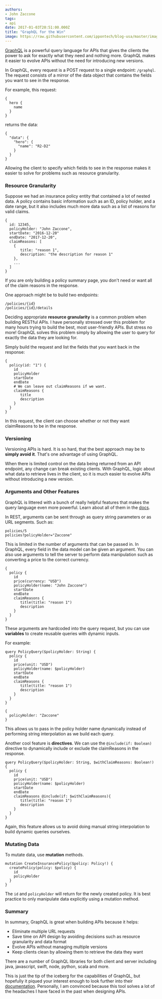 ```yaml
---
authors:
- John Zaccone
tags:
- api
date: 2017-01-03T20:51:00.000Z
title: "GraphQL for the Win"
image: https://raw.githubusercontent.com/ippontech/blog-usa/master/images/2016/12/graphql-1.png
---
```


[GraphQL](http://graphql.org) is a powerful query language for APIs that gives the clients the power to ask for exactly what they need and nothing more. GraphQL makes it easier to evolve APIs without the need for introducing new versions.

In GraphQL, every request is a POST request to a single endpoint: `/graphql`. The request consists of a mirror of the data object that contains the fields you want to see in the response.

For example, this request:
```language-json
{
  hero {
    name
  }
}
```
returns the data:
```language-json
{
  "data": {
    "hero": {
      "name": "R2-D2"
    }
  }
}
```

Allowing the client to specify which fields to see in the response makes it easier to solve for problems such as resource granularity.

### Resource Granularity

Suppose we had an insurance policy entity that contained a lot of nested data. A policy contains basic information such as an ID, policy holder, and a date range, but it also includes much more data such as a list of reasons for valid claims.

```language-json
{
  id: 12345,
  policyHolder: "John Zaccone",
  startDate: "2016-12-20"
  endDate: "2017-12-20",
  claimReasons: [
    {
       title: "reason 1",
       description: "the description for reason 1"
    },
    ...
  ]
}
```
If you are only building a policy summary page, you don't need or want all of the claim reasons in the response.

One approach might be to build two endpoints:
```
/policies/{id}
/policies/{id}/details
```
Deciding appropriate **resource granularity** is a common problem when building RESTful APIs. I have personally stressed over this problem for many hours trying to build the best, most user-friendly APIs. But stress no more! GraphQL solves this problem simply by allowing the user to query for exactly the data they are looking for.

Simply build the request and list the fields that you want back in the response:

```language-json
{
  policy(id: "1") {
    id
    policyHolder
    startDate
    endDate
    # We can leave out claimReasons if we want.
    claimReasons {
       title
       description
    }
  }
}
```
In this request, the client can choose whether or not they want claimReasons to be in the response.

### Versioning
Versioning APIs is hard. It is so hard, that the best approach may be to **simply avoid it**. That's one advantage of using GraphQL.

When there is limited control on the data being returned from an API endpoint, any change can break existing clients. With GraphQL, logic about what data to retrieve lives in the client, so it is much easier to evolve APIs without introducing a new version.

### Arguments and Other Features
GraphQL is littered with a bunch of really helpful features that makes the query language even more powerful. Learn about all of them in the [docs](http://graphql.org/learn/).

In REST, arguments can be sent through as query string parameters or as URL segments. Such as:
```
policies/5
policies?policyHolder="Zaccone"
```
 This is limited in the number of arguments that can be passed in. In GraphQL, every field in the data model can be given an argument. You can also use arguments to tell the server to perform data manipulation such as converting a price to the correct currency.

```language-json
{
  policy {
    id
    price(currency: "USD")
    policyHolder(name: "John Zaccone")
    startDate
    endDate
    claimReasons {
       title(title: "reason 1")
       description
    }
  }
}
```

These arguments are hardcoded into the query request, but you can use **variables** to create reusable queries with dynamic inputs.

For example:
```language-json
query PolicyQuery($policyHolder: String) {
  policy {
    id
    price(unit: "USD")
    policyHolder(name: $policyHolder)
    startDate
    endDate
    claimReasons {
       title(title: "reason 1")
       description
    }
  }
}

{
  policyHolder: "Zaccone"
}
```
This allows us to pass in the policy holder name dynamically instead of performing string interpolation as we build each query.

Another cool feature is **directives**. We can use the `@include(if: Boolean)` directive to dynamically include or exclude the claimReasons in the response.

```language-json
query PolicyQuery($policyHolder: String, $withClaimReasons: Boolean!) {
  policy {
    id
    price(unit: "USD")
    policyHolder(name: $policyHolder)
    startDate
    endDate
    claimReasons @include(if: $withClaimReasons){
       title(title: "reason 1")
       description
    }
  }
}
```
Again, this feature allows us to avoid doing manual string interpolation to build dynamic queries ourselves.

### Mutating Data
To mutate data, use **mutation** methods.
```language-json
mutation CreateInsurancePolicy($policy: Policy!) {
  createPolicy(policy: $policy) {
    id
    policyHolder
  }
}
```
The `id` and `policyHolder` will return for the newly created policy. It is best practice to only manipulate data explicitly using a mutation method.

### Summary
In summary, GraphQL is great when building APIs because it helps:

- Eliminate multiple URL requests
- Save time on API design by avoiding decisions such as resource granularity and data format
- Evolve APIs without managing multiple versions
- Keep clients clean by allowing them to retrieve the data they want

There are a number of GraphQL libraries for both client and server including  java, javascript, swift, node, python, scala and more.

This is just the tip of the iceberg for the capabilities of GraphQL, but hopefully it piqued your interest enough to look further into their [documentation](http://graphql.org/learn/). Personally, I am convinced because this tool solves a lot of the headaches I have faced in the past when designing APIs.
